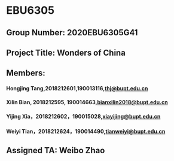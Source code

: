 # EBU6305
## Group Number: 2020EBU6305G41
## Project Title: Wonders of China
## Members:
#### Hongjing Tang,2018212601,190013116,thj@bupt.edu.cn
#### Xilin Bian, 2018212595, 190014663,bianxilin2018@bupt.edu.cn
#### Yijing Xia，2018212602，190015028,xiayijing@bupt.edu.cn
#### Weiyi Tian，2018212624，190014490,tianweiyi@bupt.edu.cn

## Assigned TA: Weibo Zhao
